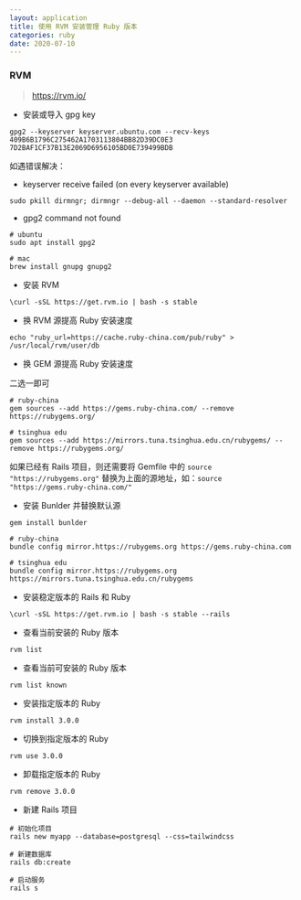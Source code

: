 ```yaml
---
layout: application
title: 使用 RVM 安装管理 Ruby 版本
categories: ruby
date: 2020-07-10
---
```


### RVM

> https://rvm.io/

- 安装或导入 gpg key

```shell
gpg2 --keyserver keyserver.ubuntu.com --recv-keys 409B6B1796C275462A1703113804BB82D39DC0E3 7D2BAF1CF37B13E2069D6956105BD0E739499BDB
```

如遇错误解决：

- keyserver receive failed (on every keyserver available)

```shell
sudo pkill dirmngr; dirmngr --debug-all --daemon --standard-resolver
```

- gpg2 command not found

```shell
# ubuntu
sudo apt install gpg2

# mac
brew install gnupg gnupg2
```

- 安装 RVM

```shell
\curl -sSL https://get.rvm.io | bash -s stable
```

- 换 RVM 源提高 Ruby 安装速度

```shell
echo "ruby_url=https://cache.ruby-china.com/pub/ruby" > /usr/local/rvm/user/db
```

- 换 GEM 源提高 Ruby 安装速度

二选一即可

```shell
# ruby-china
gem sources --add https://gems.ruby-china.com/ --remove https://rubygems.org/

# tsinghua edu
gem sources --add https://mirrors.tuna.tsinghua.edu.cn/rubygems/ --remove https://rubygems.org/
```

如果已经有 Rails 项目，则还需要将 Gemfile 中的 `source "https://rubygems.org"` 替换为上面的源地址，如：`source "https://gems.ruby-china.com/"`

- 安装 Bunlder 并替换默认源

```shell
gem install bunlder
```

```shell
# ruby-china
bundle config mirror.https://rubygems.org https://gems.ruby-china.com

# tsinghua edu
bundle config mirror.https://rubygems.org https://mirrors.tuna.tsinghua.edu.cn/rubygems
```

- 安装稳定版本的 Rails 和 Ruby

```shell
\curl -sSL https://get.rvm.io | bash -s stable --rails
```

- 查看当前安装的 Ruby 版本

```shell
rvm list
```

- 查看当前可安装的 Ruby 版本

```shell
rvm list known
```

- 安装指定版本的 Ruby

```shell
rvm install 3.0.0
```

- 切换到指定版本的 Ruby

```shell
rvm use 3.0.0
```

- 卸载指定版本的 Ruby

```shell
rvm remove 3.0.0
```

- 新建 Rails 项目

```shell
# 初始化项目
rails new myapp --database=postgresql --css=tailwindcss

# 新建数据库
rails db:create

# 启动服务
rails s
```
